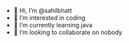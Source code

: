 - 👋 Hi, I’m @sahilbhatt
- 👀 I’m interested in coding
- 🌱 I’m currently learning java
- 💞️ I’m looking to collaborate on nobody

<!---
sahilbhatt-fx/sahilbhatt-fx is a ✨ special ✨ repository because its `README.md` (this file) appears on your GitHub profile.
You can click the Preview link to take a look at your changes.
--->
